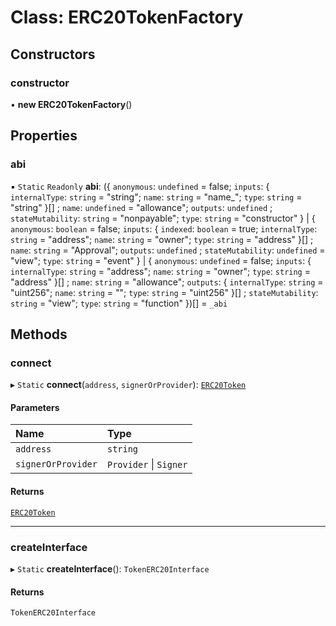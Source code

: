 # Class: ERC20TokenFactory

## Constructors

### constructor

• **new ERC20TokenFactory**()

## Properties

### abi

▪ `Static` `Readonly` **abi**: ({ `anonymous`: `undefined` = false; `inputs`: { `internalType`: `string` = "string"; `name`: `string` = "name\_"; `type`: `string` = "string" }[] ; `name`: `undefined` = "allowance"; `outputs`: `undefined` ; `stateMutability`: `string` = "nonpayable"; `type`: `string` = "constructor" } \| { `anonymous`: `boolean` = false; `inputs`: { `indexed`: `boolean` = true; `internalType`: `string` = "address"; `name`: `string` = "owner"; `type`: `string` = "address" }[] ; `name`: `string` = "Approval"; `outputs`: `undefined` ; `stateMutability`: `undefined` = "view"; `type`: `string` = "event" } \| { `anonymous`: `undefined` = false; `inputs`: { `internalType`: `string` = "address"; `name`: `string` = "owner"; `type`: `string` = "address" }[] ; `name`: `string` = "allowance"; `outputs`: { `internalType`: `string` = "uint256"; `name`: `string` = ""; `type`: `string` = "uint256" }[] ; `stateMutability`: `string` = "view"; `type`: `string` = "function" })[] = `_abi`

## Methods

### connect

▸ `Static` **connect**(`address`, `signerOrProvider`): [`ERC20Token`](../interfaces/ERC20Token.md)

#### Parameters

| Name | Type |
| :------ | :------ |
| `address` | `string` |
| `signerOrProvider` | `Provider` \| `Signer` |

#### Returns

[`ERC20Token`](../interfaces/ERC20Token.md)

___

### createInterface

▸ `Static` **createInterface**(): `TokenERC20Interface`

#### Returns

`TokenERC20Interface`
